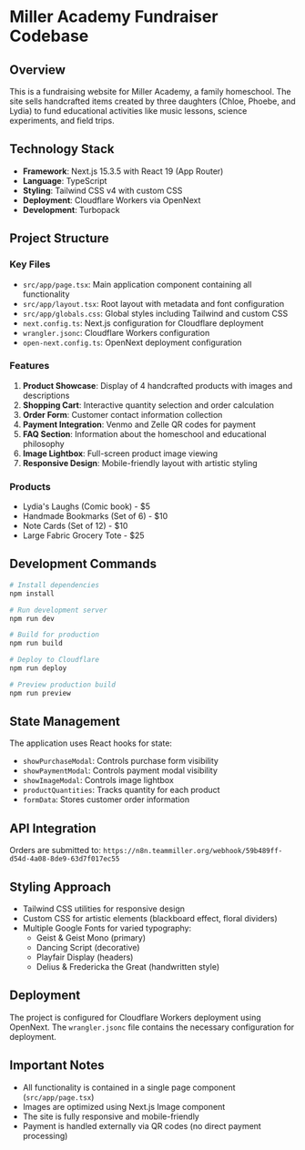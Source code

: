 # Miller Academy Fundraiser Codebase

## Overview
This is a fundraising website for Miller Academy, a family homeschool. The site sells handcrafted items created by three daughters (Chloe, Phoebe, and Lydia) to fund educational activities like music lessons, science experiments, and field trips.

## Technology Stack
- **Framework**: Next.js 15.3.5 with React 19 (App Router)
- **Language**: TypeScript
- **Styling**: Tailwind CSS v4 with custom CSS
- **Deployment**: Cloudflare Workers via OpenNext
- **Development**: Turbopack

## Project Structure

### Key Files
- `src/app/page.tsx`: Main application component containing all functionality
- `src/app/layout.tsx`: Root layout with metadata and font configuration
- `src/app/globals.css`: Global styles including Tailwind and custom CSS
- `next.config.ts`: Next.js configuration for Cloudflare deployment
- `wrangler.jsonc`: Cloudflare Workers configuration
- `open-next.config.ts`: OpenNext deployment configuration

### Features
1. **Product Showcase**: Display of 4 handcrafted products with images and descriptions
2. **Shopping Cart**: Interactive quantity selection and order calculation
3. **Order Form**: Customer contact information collection
4. **Payment Integration**: Venmo and Zelle QR codes for payment
5. **FAQ Section**: Information about the homeschool and educational philosophy
6. **Image Lightbox**: Full-screen product image viewing
7. **Responsive Design**: Mobile-friendly layout with artistic styling

### Products
- Lydia's Laughs (Comic book) - $5
- Handmade Bookmarks (Set of 6) - $10
- Note Cards (Set of 12) - $10
- Large Fabric Grocery Tote - $25

## Development Commands
```bash
# Install dependencies
npm install

# Run development server
npm run dev

# Build for production
npm run build

# Deploy to Cloudflare
npm run deploy

# Preview production build
npm run preview
```

## State Management
The application uses React hooks for state:
- `showPurchaseModal`: Controls purchase form visibility
- `showPaymentModal`: Controls payment modal visibility
- `showImageModal`: Controls image lightbox
- `productQuantities`: Tracks quantity for each product
- `formData`: Stores customer order information

## API Integration
Orders are submitted to: `https://n8n.teammiller.org/webhook/59b489ff-d54d-4a08-8de9-63d7f017ec55`

## Styling Approach
- Tailwind CSS utilities for responsive design
- Custom CSS for artistic elements (blackboard effect, floral dividers)
- Multiple Google Fonts for varied typography:
  - Geist & Geist Mono (primary)
  - Dancing Script (decorative)
  - Playfair Display (headers)
  - Delius & Fredericka the Great (handwritten style)

## Deployment
The project is configured for Cloudflare Workers deployment using OpenNext. The `wrangler.jsonc` file contains the necessary configuration for deployment.

## Important Notes
- All functionality is contained in a single page component (`src/app/page.tsx`)
- Images are optimized using Next.js Image component
- The site is fully responsive and mobile-friendly
- Payment is handled externally via QR codes (no direct payment processing)